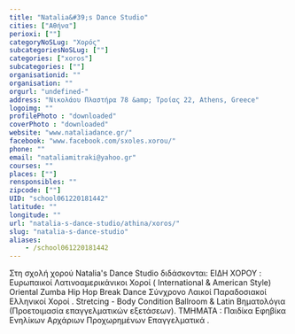```yaml
---
title: "Natalia&#39;s Dance Studio"
cities: ["Αθήνα"]
perioxi: [""]
categoryNoSLug: "Χορός"
subcategoriesNoSLug: [""]
categories: ["xoros"]
subcategories: [""]
organisationid: ""
organisation: ""
orgurl: "undefined-"
address: "Νικολάου Πλαστήρα 78 &amp; Τροίας 22, Athens, Greece"
logoimg: ""
profilePhoto : "downloaded"
coverPhoto : "downloaded"
website: "www.nataliadance.gr/"
facebook: "www.facebook.com/sxoles.xorou/"
phone: ""
email: "nataliamitraki@yahoo.gr"
courses: ""
places: [""]
rensponsibles: ""
zipcode: [""]
UID: "school061220181442"
latitude: ""
longitude: ""
url: "natalia-s-dance-studio/athina/xoros/"
slug: "natalia-s-dance-studio"
aliases:
    - /school061220181442
---
```





Στη σχολή χορού Natalia&#39;s Dance Studiο διδάσκονται: ΕΙΔΗ ΧΟΡΟΥ : Eυρωπαικοί Λατινοαμερικάνικοι Χοροί ( International &amp; American Style) Oriental Zumba Hip Hop Break Dance Σύνχρονο Λαικοί Παραδοσιακοί Ελληνικοί Χοροί . Stretcing - Body Condition Ballroom &amp; Latin Bηματολόγια (Προετοιμασία επαγγελματικών εξετάσεων). ΤΜΗΜΑΤΑ : Παιδίκα Εφηβίκα Ενηλίκων Αρχάριων Προχωρημένων Επαγγελματικά .